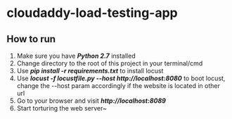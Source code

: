 cloudaddy-load-testing-app
==========================

How to run
----------

1.	Make sure you have ***Python 2.7*** installed
2.	Change directory to the root of this project in your terminal/cmd
3.	Use ***pip install -r requirements.txt*** to install locust
4.	Use ***locust -f locustfile.py --host http://localhost:8080*** to boot locust, change the --host param accordingly if the website is located in other url
5.	Go to your browser and visit ***http://localhost:8089***
6.	Start torturing the web server~

